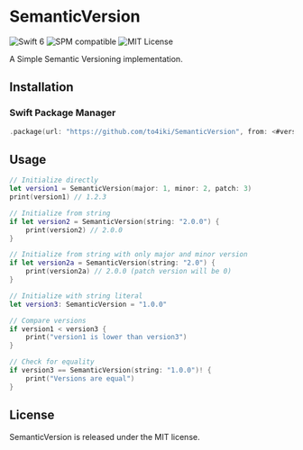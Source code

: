 # SemanticVersion
![Swift 6](https://img.shields.io/badge/swift-6-orange.svg)
![SPM compatible](https://img.shields.io/badge/SPM-Compatible-brightgreen.svg)
![MIT License](https://img.shields.io/badge/license-MIT-brightgreen.svg)

A Simple Semantic Versioning implementation.

## Installation
### Swift Package Manager
```swift
.package(url: "https://github.com/to4iki/SemanticVersion", from: <#version#>)
```

## Usage
```swift
// Initialize directly
let version1 = SemanticVersion(major: 1, minor: 2, patch: 3)
print(version1) // 1.2.3

// Initialize from string
if let version2 = SemanticVersion(string: "2.0.0") {
    print(version2) // 2.0.0
}

// Initialize from string with only major and minor version
if let version2a = SemanticVersion(string: "2.0") {
    print(version2a) // 2.0.0 (patch version will be 0)
}

// Initialize with string literal
let version3: SemanticVersion = "1.0.0"

// Compare versions
if version1 < version3 {
    print("version1 is lower than version3")
}

// Check for equality
if version3 == SemanticVersion(string: "1.0.0")! {
    print("Versions are equal")
}
```

## License
SemanticVersion is released under the MIT license.
